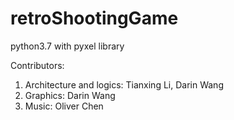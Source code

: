 # retroShootingGame
python3.7 with pyxel library

 Contributors:
1. Architecture and logics: Tianxing Li, Darin Wang
2. Graphics: Darin Wang
3. Music: Oliver Chen
